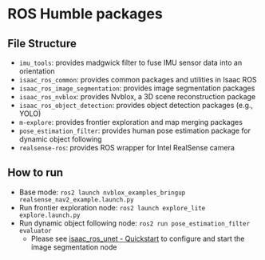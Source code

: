 # ROS Humble packages

## File Structure

- `imu_tools`: provides madgwick filter to fuse IMU sensor data into an orientation
- `isaac_ros_common`: provides common packages and utilities in Isaac ROS
- `isaac_ros_image_segmentation`: provides image segmentation packages
- `isaac_ros_nvblox`: provides Nvblox, a 3D scene reconstruction package
- `isaac_ros_object_detection`: provides object detection packages (e.g., YOLO)
- `m-explore`: provides frontier exploration and map merging packages
- `pose_estimation_filter`: provides human pose estimation package for dynamic object following
- `realsense-ros`: provides ROS wrapper for Intel RealSense camera

## How to run

- Base mode: `ros2 launch nvblox_examples_bringup realsense_nav2_example.launch.py`
- Run frontier exploration node: `ros2 launch explore_lite explore.launch.py`
- Run dynamic object following node: `ros2 run pose_estimation_filter evaluator`
  - Please see [isaac_ros_unet - Quickstart](https://nvidia-isaac-ros.github.io/repositories_and_packages/isaac_ros_image_segmentation/isaac_ros_unet/index.html#quickstart) to configure and start the image segmentation node

